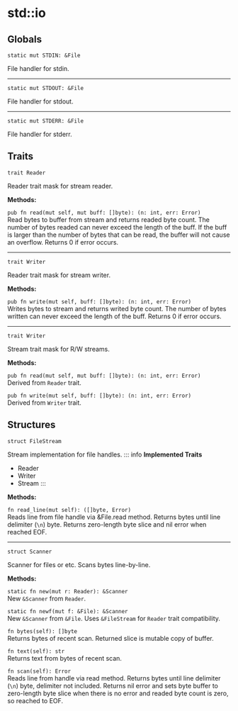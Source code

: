 # std::io
## Globals

```jule
static mut STDIN: &File
```
File handler for stdin.

---

```jule
static mut STDOUT: &File
```
File handler for stdout.

---

```jule
static mut STDERR: &File
```
File handler for stderr.

## Traits

```jule
trait Reader
```
Reader trait mask for stream reader.

**Methods:**

`pub fn read(mut self, mut buff: []byte): (n: int, err: Error)`\
Read bytes to buffer from stream and returns readed byte count. The number of bytes readed can never exceed the length of the buff. If the buff is larger than the number of bytes that can be read, the buffer will not cause an overflow. Returns 0 if error occurs.

---

```jule
trait Writer
```
Reader trait mask for stream writer.

**Methods:**

`pub fn write(mut self, buff: []byte): (n: int, err: Error)`\
Writes bytes to stream and returns writed byte count. The number of bytes written can never exceed the length of the buff. Returns 0 if error occurs.

---

```jule
trait Writer
```
Stream trait mask for R/W streams.

**Methods:**

`pub fn read(mut self, mut buff: []byte): (n: int, err: Error)`\
Derived from `Reader` trait.

`pub fn write(mut self, buff: []byte): (n: int, err: Error)`\
Derived from `Writer` trait.

## Structures

```jule
struct FileStream
```
Stream implementation for file handles.
::: info
**Implemented Traits**
- Reader
- Writer
- Stream
:::

**Methods:**

`fn read_line(mut self): ([]byte, Error)`\
Reads line from file handle via &File.read method. Returns bytes until line delimiter (`\n`) byte. Returns zero-length byte slice and nil error when reached EOF.

---

```jule
struct Scanner
```
Scanner for files or etc.
Scans bytes line-by-line.

**Methods:**

`static fn new(mut r: Reader): &Scanner`\
New `&Scanner` from `Reader`.

`static fn newf(mut f: &File): &Scanner`\
New `&Scanner` from `&File`.
Uses `&FileStream` for `Reader` trait compatibility.

`fn bytes(self): []byte`\
Returns bytes of recent scan.
Returned slice is mutable copy of buffer.

`fn text(self): str`\
Returns text from bytes of recent scan.

`fn scan(self): Error`\
Reads line from handle via read method. Returns bytes until line delimiter (`\n`) byte, delimiter not included. Returns nil error and sets byte buffer to zero-length byte slice when there is no error and readed byte count is zero, so reached to EOF.

